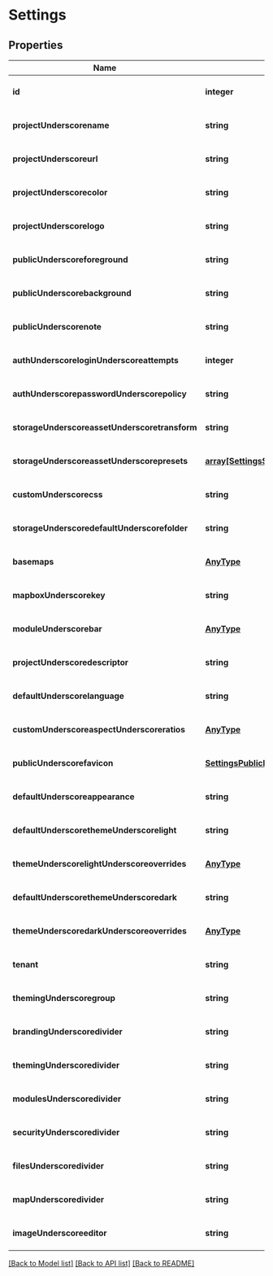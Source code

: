 # Settings

## Properties
Name | Type | Description | Notes
------------ | ------------- | ------------- | -------------
**id** | **integer** |  | [optional] [default to null]
**projectUnderscorename** | **string** |  | [optional] [default to null]
**projectUnderscoreurl** | **string** |  | [optional] [default to null]
**projectUnderscorecolor** | **string** |  | [optional] [default to null]
**projectUnderscorelogo** | **string** |  | [optional] [default to null]
**publicUnderscoreforeground** | **string** |  | [optional] [default to null]
**publicUnderscorebackground** | **string** |  | [optional] [default to null]
**publicUnderscorenote** | **string** |  | [optional] [default to null]
**authUnderscoreloginUnderscoreattempts** | **integer** |  | [optional] [default to null]
**authUnderscorepasswordUnderscorepolicy** | **string** |  | [optional] [default to null]
**storageUnderscoreassetUnderscoretransform** | **string** |  | [optional] [default to null]
**storageUnderscoreassetUnderscorepresets** | [**array[SettingsStorageAssetPresetsInner]**](SettingsStorageAssetPresetsInner.md) |  | [optional] [default to null]
**customUnderscorecss** | **string** |  | [optional] [default to null]
**storageUnderscoredefaultUnderscorefolder** | **string** |  | [optional] [default to null]
**basemaps** | [**AnyType**](.md) |  | [optional] [default to null]
**mapboxUnderscorekey** | **string** |  | [optional] [default to null]
**moduleUnderscorebar** | [**AnyType**](.md) |  | [optional] [default to null]
**projectUnderscoredescriptor** | **string** |  | [optional] [default to null]
**defaultUnderscorelanguage** | **string** |  | [optional] [default to null]
**customUnderscoreaspectUnderscoreratios** | [**AnyType**](.md) |  | [optional] [default to null]
**publicUnderscorefavicon** | [**SettingsPublicFavicon**](SettingsPublicFavicon.md) |  | [optional] [default to null]
**defaultUnderscoreappearance** | **string** |  | [optional] [default to null]
**defaultUnderscorethemeUnderscorelight** | **string** |  | [optional] [default to null]
**themeUnderscorelightUnderscoreoverrides** | [**AnyType**](.md) |  | [optional] [default to null]
**defaultUnderscorethemeUnderscoredark** | **string** |  | [optional] [default to null]
**themeUnderscoredarkUnderscoreoverrides** | [**AnyType**](.md) |  | [optional] [default to null]
**tenant** | **string** |  | [optional] [default to null]
**themingUnderscoregroup** | **string** |  | [optional] [default to null]
**brandingUnderscoredivider** | **string** |  | [optional] [default to null]
**themingUnderscoredivider** | **string** |  | [optional] [default to null]
**modulesUnderscoredivider** | **string** |  | [optional] [default to null]
**securityUnderscoredivider** | **string** |  | [optional] [default to null]
**filesUnderscoredivider** | **string** |  | [optional] [default to null]
**mapUnderscoredivider** | **string** |  | [optional] [default to null]
**imageUnderscoreeditor** | **string** |  | [optional] [default to null]

[[Back to Model list]](../README.md#documentation-for-models) [[Back to API list]](../README.md#documentation-for-api-endpoints) [[Back to README]](../README.md)


